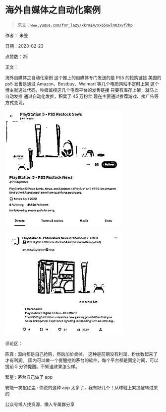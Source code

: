 # 海外自媒体之自动化案例

> 原文：[`www.yuque.com/for_lazy/xkrm14/xx65owlnm3xvf7hp`](https://www.yuque.com/for_lazy/xkrm14/xx65owlnm3xvf7hp)

作者： 米笠

日期：2023-02-23

点赞数：25

正文：

海外自媒体之自动化案例 这个推上的自媒体专门发送的是 PS5 的抢购链接 美国的 ps5 发售是通过 Amazon、Bestbuy、Walmart 等几个电商网站不定时上架 这个博主就通过代码，秒级监控这几个电商平台的发售链接 只要有库存上架，就马上自动发推 通过自动化发推，积累了 45 万粉丝 现在主要通过推荐游戏、接广告等方式变现。

![](img/17683730e41e43074d0128e7409faf44.png)  

![](img/65e2b5503a2c3599e18bad38e8f0abc7.png)  

评论区：

陈真 : 国内都是自己抢购，然后加价卖掉。 这种是前期没有利润，粉丝数起来了才有利润。 国内可以做一个提醒抢购茅台的软件，每个平台都是固定时间，可以提前 5 分钟提醒。不知道效果怎么样。

繁星 : 茅台自己做了 app

安能一笑抿红尘 : 你说的这种 app 太多了，我有好几个！从球鞋上架提醒转过来的

公众号懒人找资源，懒人专属群分享

